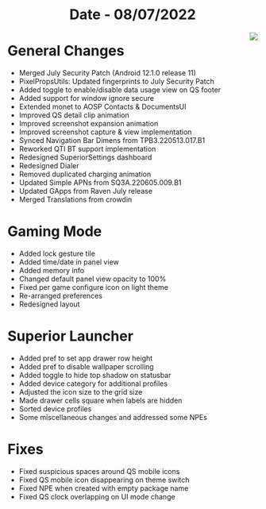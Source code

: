 <h1 align="center">Date - 08/07/2022</h1>

<img src="https://user-images.githubusercontent.com/66232233/178028676-afc9a809-b1f2-4026-a534-21e81330468d.jpg" align="right">


# General Changes
- Merged July Security Patch (Android 12.1.0 release 11)
- PixelPropsUtils: Updated fingerprints to July Security Patch 
- Added toggle to enable/disable data usage view on QS footer
- Added support for window ignore secure
- Extended monet to AOSP Contacts & DocumentsUI
- Improved QS detail clip animation 
- Improved screenshot expansion animation 
- Improved screenshot capture & view implementation
- Synced Navigation Bar Dimens from TPB3.220513.017.B1
- Reworked QTI BT support implementation 
- Redesigned SuperiorSettings dashboard
- Redesigned Dialer
- Removed duplicated charging animation 
- Updated Simple APNs from SQ3A.220605.009.B1 
- Updated GApps from Raven July release 
- Merged Translations from crowdin

# Gaming Mode
- Added lock gesture tile
- Added time/date in panel view
- Added memory info
- Changed default panel view opacity to 100%
- Fixed per game configure icon on light theme
- Re-arranged preferences 
- Redesigned layout 

# Superior Launcher
- Added pref to set app drawer row height
- Added pref to disable wallpaper scrolling 
- Added toggle to hide top shadow on statusbar
- Added device category for additional profiles 
- Adjusted the icon size to the grid size
- Made drawer cells square when labels are hidden
- Sorted device profiles 
- Some miscellaneous changes and addressed some NPEs

# Fixes
- Fixed suspicious spaces around QS mobile icons 
- Fixed QS mobile icon disappearing on theme switch
- Fixed NPE when created with empty package name
- Fixed QS clock overlapping on UI mode change
